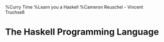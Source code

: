 %Curry Time
%Learn you a Haskell
%Cameron Reuschel - Vincent Truchseß

# The Haskell Programming Language
